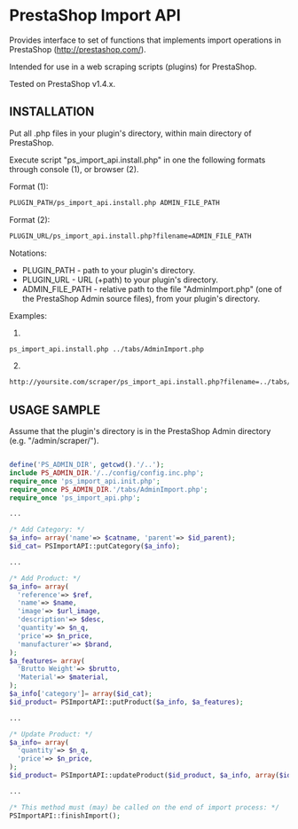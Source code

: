 # PrestaShop Import API

Provides interface to set of functions that implements import operations in PrestaShop (http://prestashop.com/).

Intended for use in a web scraping scripts (plugins) for PrestaShop.

Tested on PrestaShop v1.4.x.


## INSTALLATION

Put all .php files in your plugin's directory, within main directory of PrestaShop.

Execute script "ps_import_api.install.php" in one the following formats through console (1), or browser (2).

Format (1):
``` bash
PLUGIN_PATH/ps_import_api.install.php ADMIN_FILE_PATH
```

Format (2):
``` bash
PLUGIN_URL/ps_import_api.install.php?filename=ADMIN_FILE_PATH
```

Notations:

* PLUGIN_PATH - path to your plugin's directory.
* PLUGIN_URL - URL (+path) to your plugin's directory.
* ADMIN_FILE_PATH - relative path to the file "AdminImport.php" (one of the PrestaShop Admin source files), from your plugin's directory.

Examples:

1)
``` bash
ps_import_api.install.php ../tabs/AdminImport.php
```

2)
``` bash
http://yoursite.com/scraper/ps_import_api.install.php?filename=../tabs/AdminImport.php
```


## USAGE SAMPLE

Assume that the plugin's directory is in the PrestaShop Admin directory (e.g. "/admin/scraper/").

``` php

define('PS_ADMIN_DIR', getcwd().'/..');
include PS_ADMIN_DIR.'/../config/config.inc.php';
require_once 'ps_import_api.init.php';
require_once PS_ADMIN_DIR.'/tabs/AdminImport.php';
require_once 'ps_import_api.php';

...

/* Add Category: */
$a_info= array('name'=> $catname, 'parent'=> $id_parent);
$id_cat= PSImportAPI::putCategory($a_info);

...

/* Add Product: */
$a_info= array(
  'reference'=> $ref,
  'name'=> $name,
  'image'=> $url_image,
  'description'=> $desc,
  'quantity'=> $n_q,
  'price'=> $n_price,
  'manufacturer'=> $brand,
);
$a_features= array(
  'Brutto Weight'=> $brutto,
  'Material'=> $material,
);
$a_info['category']= array($id_cat);
$id_product= PSImportAPI::putProduct($a_info, $a_features);

...

/* Update Product: */
$a_info= array(
  'quantity'=> $n_q,
  'price'=> $n_price,
);
$id_product= PSImportAPI::updateProduct($id_product, $a_info, array($id_cat));

...

/* This method must (may) be called on the end of import process: */
PSImportAPI::finishImport();

```
